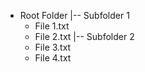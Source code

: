 * Root Folder
  |-- Subfolder 1
    * File 1.txt
    * File 2.txt
  |-- Subfolder 2
    * File 3.txt
    * File 4.txt
